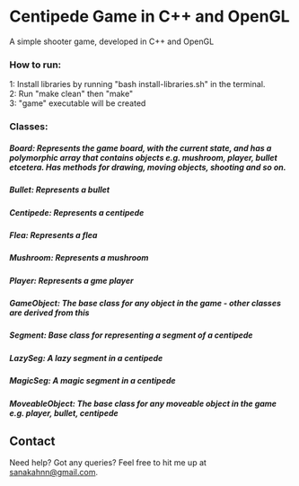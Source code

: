 # Centipede Game in C++ and OpenGL
A simple shooter game, developed in C++ and OpenGL

### How to run: <br>
  1: Install libraries by running "bash install-libraries.sh" in the terminal.<br>
  2: Run "make clean" then "make"<br>
  3: "game" executable will be created<br>
  
  
### Classes: <br>
##### Board: Represents the game board, with the current state, and has a polymorphic array that contains objects e.g. mushroom, player, bullet etcetera. Has methods for drawing, moving objects, shooting and so on. <br>
##### Bullet: Represents a bullet <br>
##### Centipede: Represents a centipede <br>
##### Flea: Represents a flea <br>
##### Mushroom: Represents a mushroom <br>
##### Player: Represents a gme player <br>
##### GameObject: The base class for any object in the game - other classes are derived from this <br>
##### Segment: Base class for representing a segment of a centipede <br>
##### LazySeg: A lazy segment in a centipede <br>
##### MagicSeg: A magic segment in a centipede <br>
##### MoveableObject: The base class for any moveable object in the game e.g. player, bullet, centipede 

## Contact
Need help? Got any queries? Feel free to hit me up at sanakahnn@gmail.com.
